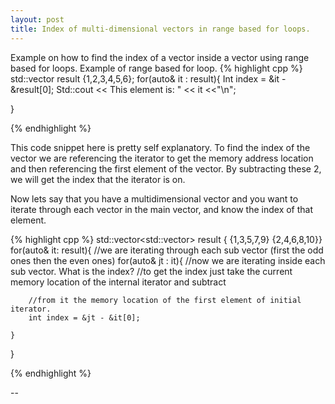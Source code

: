 ```yaml
---
layout: post
title: Index of multi-dimensional vectors in range based for loops.
---
```

Example on how to find the index of a vector inside a vector using range based for loops.
Example of range based for loop.
{% highlight cpp %}
std::vector<int> result {1,2,3,4,5,6};
for(auto& it : result){
	Int index = &it - &result[0];
	Std::cout << This element is: " << it <<"\n";
	
}

{% endhighlight %}

This code snippet here is pretty self explanatory. To find the index of the vector we are referencing the iterator to get the memory address location and then referencing the first element of the vector. By subtracting these 2, we will get the index that the iterator is on. 

Now lets say that you have a multidimensional vector and you want to iterate through each vector in the main vector, and know the index of that element.


{% highlight cpp %}
std::vector<std::vector<int>> result { {1,3,5,7,9}
						   {2,4,6,8,10}} 
for(auto& it: result){
	//we are iterating through each sub vector (first the odd ones then the even ones)
	for(auto& jt : it){
		//now we are iterating inside each sub vector. What is the index?
		//to get the index just take the current memory location of the internal iterator and subtract
		
		//from it the memory location of the first element of initial iterator.
		int index = &jt - &it[0];
		
	}

}

{% endhighlight %}






--
